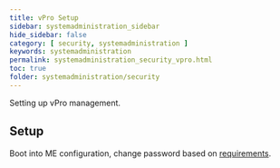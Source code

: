 ```yaml
---
title: vPro Setup
sidebar: systemadministration_sidebar
hide_sidebar: false
category: [ security, systemadministration ]
keywords: systemadministration
permalink: systemadministration_security_vpro.html
toc: true
folder: systemadministration/security
---
```


Setting up vPro management.

## Setup

Boot into ME configuration, change password based on [requirements](https://software.intel.com/en-us/blogs/2007/11/08/strong-amt-me-passwords-and-other-shades-of-gray/).
